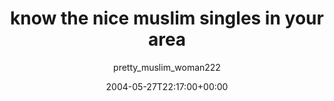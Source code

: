 ---
title: 'know the nice muslim singles in your area'
posts: 1
hash: 't236'
author: 'pretty_muslim_woman222'
date: 2004-05-27T22:17:00+00:00
sources:
  - http://forums.tokipona.org/viewtopic.php%3Ft=236.html
---
